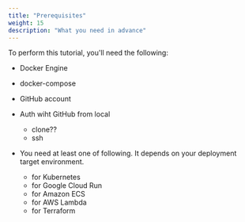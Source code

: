 ```yaml
---
title: "Prerequisites"
weight: 15
description: "What you need in advance"
---
```




To perform this tutorial, you'll need the following:

- Docker Engine
- docker-compose
- GitHub account
- Auth wiht GitHub from local
  - clone??
  - ssh

- You need at least one of following. It depends on your deployment target environment.
  - for Kubernetes
  - for Google Cloud Run
  - for Amazon ECS
  - for AWS Lambda
  - for Terraform

